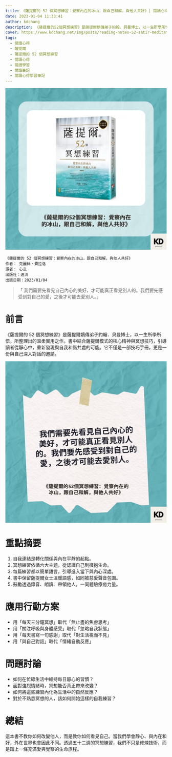 ```yaml
---
title: 《薩提爾的 52 個冥想練習：覺察內在的冰山，跟自己和解，與他人共好》| 閱讀心得學習筆記
date: 2023-01-04 11:33:41
author: kdchang
description: 《薩提爾的52個冥想練習》是薩提爾嫡傳弟子約翰．貝曼博士，以一生所學所悟，所整理出的溫柔實用之作。書中結合薩提爾模式的核心精神與冥想技巧，引導讀者從靜心中，重新發現與自我和諧共處的可能。它不僅是一部技巧手冊，更是一份與自己深入對話的邀請。
cover: https://www.kdchang.net/img/posts/reading-notes-52-satir-meditation-practices-1.jpg
tags:
  - 閱讀心得
  - 薩提爾
  - 薩提爾的 52 個冥想練習
  - 閱讀心得
  - 閱讀學習
  - 閱讀筆記
  - 閱讀心得學習筆記
---
```


![](img/posts/reading-notes-52-satir-meditation-practices-1.jpg)

```
《薩提爾的 52 個冥想練習：覺察內在的冰山，跟自己和解，與他人共好》
作者： 克麗絲‧費拉洛
譯者： 心意
出版社：遠流
出版日期：2023/01/04
```

> 「 我們需要先看見自己內心的美好，才可能真正看見別人的。我們要先感受到對自己的愛，之後才可能去愛別人。」

# 前言

《薩提爾的 52 個冥想練習》是薩提爾嫡傳弟子約翰．貝曼博士，以一生所學所悟，所整理出的溫柔實用之作。書中結合薩提爾模式的核心精神與冥想技巧，引導讀者從靜心中，重新發現與自我和諧共處的可能。它不僅是一部技巧手冊，更是一份與自己深入對話的邀請。

![](img/posts/reading-notes-52-satir-meditation-practices-2.jpg)

# 重點摘要

1. 自我連結是轉化關係與內在平靜的起點。
2. 冥想練習依循六大主題，從認識自己到擁抱生命。
3. 每篇練習都以簡單語言，引導進入當下與內心深處。
4. 書中保留薩提爾女士溫暖語感，如同被慈愛聲音包圍。
5. 鼓勵透過錄音、朗讀、帶領他人，一同體驗療癒力量。

# 應用行動方案

- 用「每天三分鐘冥想」取代「無止盡的焦慮思考」
- 用「關注呼吸與身體感受」取代「忽略自我狀態」
- 用「每天書寫一句感謝」取代「對生活視而不見」
- 用「與自己對話」取代「情緒自動反應」

# 問題討論

- 如何在忙碌生活中維持每日靜心的習慣？
- 面對強烈情緒時，冥想能否真正帶來改變？
- 如何將這些練習內化為生活中的自然反應？
- 對於不熟悉冥想的人，該如何開始這樣的自我練習？

# 總結

這本書不教你如何改變他人，而是教你如何看見自己。當我們學會靜心、與內在和好，外在世界也會因此不同。透過五十二週的冥想練習，我們不只是修煉技術，而是踏上一條充滿愛與覺察的生命旅程。
